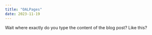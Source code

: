 ```yaml
---
title: "OALPages"
date: 2023-11-19
---
```

Wait where exactly do you type the content of the blog post? Like this?

